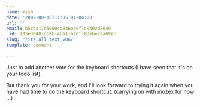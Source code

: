 ```yaml
---
name: mish
date: '2007-08-15T11:05:01-04:00'
url: ''
email: b5cba17e50604a046e39f1e9402d8649
_id: 205e3048-cb8b-4ba1-b20f-83ebe7aa69ec
slug: "/its_all_text_v06/"
template: comment

---
```


Just to add another vote for the keyboard shortcuts (I have seen that it's on your todo list).  

But thank you for your work, and I'll look forward to trying it again when you have had time to do the keyboard shortcut.  (carrying on with mozex for now ...)
